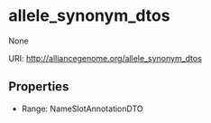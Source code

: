 # allele_synonym_dtos

None

URI: http://alliancegenome.org/allele_synonym_dtos



<!-- no inheritance hierarchy -->


## Properties

 * Range: NameSlotAnnotationDTO


